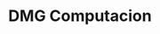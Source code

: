 ---
title: "DMG Computacion"
url: /ciudad-autonoma-de-buenos-aires/dmg-computacion/
shop: Computer
---